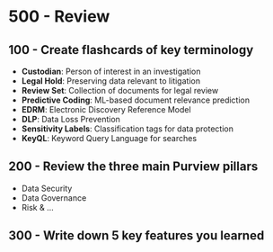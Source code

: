# 500 - Review

## 100 - Create flashcards of key terminology

- **Custodian**: Person of interest in an investigation
- **Legal Hold**: Preserving data relevant to litigation
- **Review Set**: Collection of documents for legal review
- **Predictive Coding**: ML-based document relevance prediction
- **EDRM**: Electronic Discovery Reference Model
- **DLP**: Data Loss Prevention
- **Sensitivity Labels**: Classification tags for data protection
- **KeyQL**: Keyword Query Language for searches

## 200 - Review the three main Purview pillars

- Data Security
- Data Governance
- Risk & ...

## 300 -  Write down 5 key features you learned
